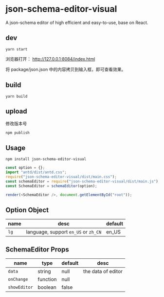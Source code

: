 # json-schema-editor-visual

A json-schema editor of high efficient and easy-to-use, base on React.

## dev

```
yarn start
```

浏览器打开： http://127.0.0.1:8084/index.html

将 package/json.json 中的内容拷贝到输入框，即可查看效果。

## build

```
yarn build
```

## upload

修改版本号

```
npm publish
```

## Usage

```
npm install json-schema-editor-visual
```

```js
const option = {};
import "antd/dist/antd.css";
require("json-schema-editor-visual/dist/main.css");
const schemaEditor = require("json-schema-editor-visual/dist/main.js");
const SchemaEditor = schemaEditor(option);

render(<SchemaEditor />, document.getElementById("root"));
```

## Option Object

| name | desc                                 | default |
| ---- | ------------------------------------ | ------- |
| `lg` | language, support `en_US` or `zh_CN` | en_US   |

## SchemaEditor Props

| name         | type     | default | desc               |
| ------------ | -------- | ------- | ------------------ |
| `data`       | string   | null    | the data of editor |
| `onChange`   | function | null    |
| `showEditor` | boolean  | false   |
